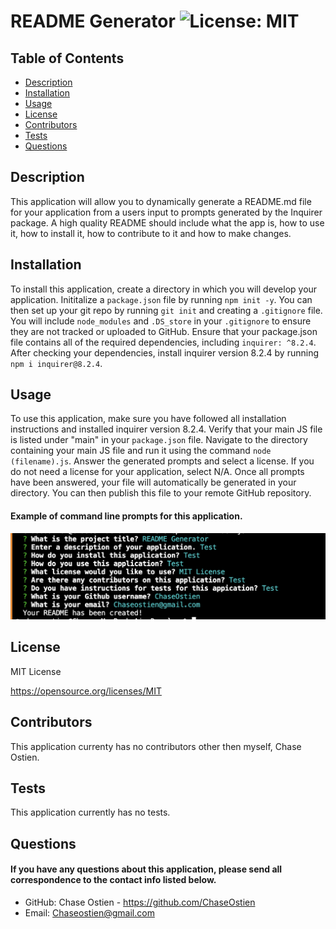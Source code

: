 # README Generator ![License: MIT](https://img.shields.io/badge/License-MIT-yellow.svg)

## Table of Contents
  * [Description](#description)
  * [Installation](#installation)
  * [Usage](#usage)
  * [License](#license)
  * [Contributors](#contributors)
  * [Tests](#tests)
  * [Questions](#questions)
  
## Description
This application will allow you to dynamically generate a README.md file for your application from a users input to prompts generated by the Inquirer package. A high quality README should include what the app is, how to use it, how to install it, how to contribute to it and how to make changes. 
## Installation
To install this application, create a directory in which you will develop your application. Inititalize a `package.json` file by running `npm init -y`. You can then set up your git repo by running `git init` and creating a `.gitignore` file. You will include `node_modules` and `.DS_store` in your `.gitignore` to ensure they are not tracked or uploaded to GitHub. Ensure that your package.json file contains all of the required dependencies, including `inquirer: ^8.2.4`. After checking your dependencies, install inquirer version 8.2.4 by running `npm i inquirer@8.2.4`. 
## Usage
To use this application, make sure you have followed all installation instructions and installed inquirer version 8.2.4. Verify that your main JS file is listed under "main" in your `package.json` file. Navigate to the directory containing your main JS file and run it using the command `node (filename).js`. Answer the generated prompts and select a license. If you do not need a license for your application, select N/A. Once all prompts have been answered, your file will automatically be generated in your directory. You can then publish this file to your remote GitHub repository. 

#### Example of command line prompts for this application.
![Screenshot of command line prompts.](./utils/img/Screenshot1.png)
## License
MIT License

https://opensource.org/licenses/MIT
## Contributors
This application currenty has no contributors other then myself, Chase Ostien. 
## Tests
This application currently has no tests.

## Questions
#### If you have any questions about this application, please send all correspondence to the contact info listed below.
* GitHub: Chase Ostien - https://github.com/ChaseOstien
* Email: Chaseostien@gmail.com
